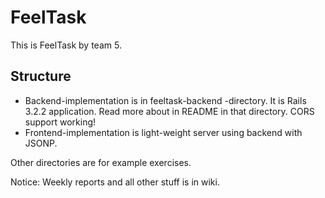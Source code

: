 # FeelTask

This is FeelTask by team 5.

## Structure

* Backend-implementation is in feeltask-backend -directory. It is Rails 3.2.2 application. Read more about in README in that directory. CORS support working!
* Frontend-implementation is light-weight server using backend with JSONP. 

Other directories are for example exercises.

Notice: Weekly reports and all other stuff is in wiki.






